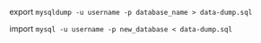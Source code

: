 export
`mysqldump -u username -p database_name > data-dump.sql`

import
`mysql -u username -p new_database < data-dump.sql`